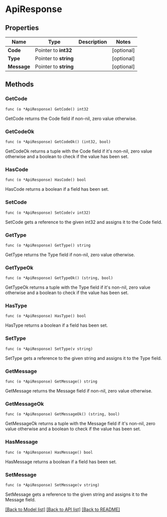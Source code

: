# ApiResponse

## Properties

Name | Type | Description | Notes
------------ | ------------- | ------------- | -------------
**Code** | Pointer to **int32** |  | [optional]
**Type** | Pointer to **string** |  | [optional]
**Message** | Pointer to **string** |  | [optional]

## Methods

### GetCode

`func (o *ApiResponse) GetCode() int32`

GetCode returns the Code field if non-nil, zero value otherwise.

### GetCodeOk

`func (o *ApiResponse) GetCodeOk() (int32, bool)`

GetCodeOk returns a tuple with the Code field if it's non-nil, zero value otherwise
and a boolean to check if the value has been set.

### HasCode

`func (o *ApiResponse) HasCode() bool`

HasCode returns a boolean if a field has been set.

### SetCode

`func (o *ApiResponse) SetCode(v int32)`

SetCode gets a reference to the given int32 and assigns it to the Code field.

### GetType

`func (o *ApiResponse) GetType() string`

GetType returns the Type field if non-nil, zero value otherwise.

### GetTypeOk

`func (o *ApiResponse) GetTypeOk() (string, bool)`

GetTypeOk returns a tuple with the Type field if it's non-nil, zero value otherwise
and a boolean to check if the value has been set.

### HasType

`func (o *ApiResponse) HasType() bool`

HasType returns a boolean if a field has been set.

### SetType

`func (o *ApiResponse) SetType(v string)`

SetType gets a reference to the given string and assigns it to the Type field.

### GetMessage

`func (o *ApiResponse) GetMessage() string`

GetMessage returns the Message field if non-nil, zero value otherwise.

### GetMessageOk

`func (o *ApiResponse) GetMessageOk() (string, bool)`

GetMessageOk returns a tuple with the Message field if it's non-nil, zero value otherwise
and a boolean to check if the value has been set.

### HasMessage

`func (o *ApiResponse) HasMessage() bool`

HasMessage returns a boolean if a field has been set.

### SetMessage

`func (o *ApiResponse) SetMessage(v string)`

SetMessage gets a reference to the given string and assigns it to the Message field.


[[Back to Model list]](../README.md#documentation-for-models) [[Back to API list]](../README.md#documentation-for-api-endpoints) [[Back to README]](../README.md)


